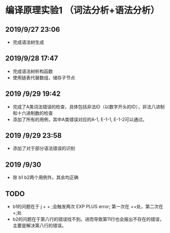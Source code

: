 # 编译原理实验1 （词法分析+语法分析）
## 2019/9/27 23:06
* 完成语法树生成
## 2019/9/28 17:47
* 完成语法树析构函数
* 使用链表代替数组，储存子节点
## 2019 /9/29 19:42
+ 完成了A类词法错误的检查，具体包括非法ID（以数字开头的ID），非法八进制和十六进制数的检查
+ 添加了所有的用例，其中A类错误对应的A-1, E-1-1, E-1-2可以通过。
## 2019 /9/29 23:58
+ 添加了对于部分语法错误的识别
## 2019 /9/30
+ 除 b1 b2两个用例外，其余均正确
## TODO
+ b1的问题在于 j + + ;会触发两次 EXP PLUS error; 第一次在 ++处，第二次在+;处
+ b2的问题在于第八行的错误找不到。进而导致第11行也会报出不存在的错误，主要是解决第八行的错误。
